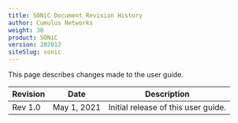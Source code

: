 ```yaml
---
title: SONiC Document Revision History
author: Cumulus Networks
weight: 30
product: SONiC
version: 202012
siteSlug: sonic
---
```


This page describes changes made to the user guide.

| Revision | Date | Description |
| -------- | ---- | ----------- |
| Rev 1.0 | May 1, 2021 | Initial release of this user guide. |
